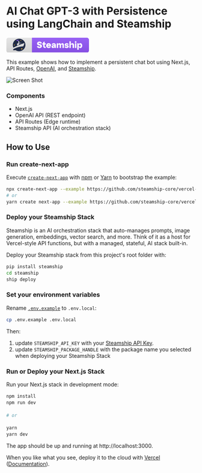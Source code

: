 # AI Chat GPT-3 with Persistence using LangChain and Steamship

[![Steamship](https://raw.githubusercontent.com/steamship-core/python-client/main/badge.svg)](https://www.steamship.com/build/langchain-on-vercel?utm_source=github&utm_medium=badge&utm_campaign=github_repo&utm_id=github_vercel_repo_ai_chatgpt)

This example shows how to implement a persistent chat bot using Next.js, API Routes, [OpenAI](https://beta.openai.com/docs/api-reference/completions/create), and [Steamship](https://www.steamship.com).

![Screen Shot](https://steamship.com/data/templates/langchain-on-vercel/chatbot-card.png)

### Components

- Next.js
- OpenAI API (REST endpoint)
- API Routes (Edge runtime)
- Steamship API (AI orchestration stack)

## How to Use

### Run create-next-app

Execute [`create-next-app`](https://github.com/vercel/next.js/tree/canary/packages/create-next-app) with [npm](https://docs.npmjs.com/cli/init) or [Yarn](https://yarnpkg.com/lang/en/docs/cli/create/) to bootstrap the example:

```bash
npx create-next-app --example https://github.com/steamship-core/vercel-examples/tree/main/ai-chatgpt
# or
yarn create next-app --example https://github.com/steamship-core/vercel-examples/tree/main/ai-chatgpt
```

### Deploy your Steamship Stack

Steamship is an AI orchestration stack that auto-manages prompts, image generation, embeddings, vector search, and more.
Think of it as a host for Vercel-style API functions, but with a managed, stateful, AI stack built-in.

Deploy your Steamship stack from this project's root folder with:

```bash
pip install steamship
cd steamship
ship deploy
```

### Set your environment variables

Rename [`.env.example`](.env.example) to `.env.local`:

```bash
cp .env.example .env.local
```

Then:

1. update `STEAMSHIP_API_KEY` with your [Steamship API Key](https://steamship/account/api).
2. update `STEAMSHIP_PACKAGE_HANDLE` with the package name you selected when deploying your Steamship Stack

### Run or Deploy your Next.js Stack

Run your Next.js stack in development mode:

```bash
npm install
npm run dev

# or

yarn
yarn dev
```

The app should be up and running at http://localhost:3000.

When you like what you see, deploy it to the cloud with [Vercel](https://vercel.com/new?utm_source=github&utm_medium=readme&utm_campaign=steamship-ai-chatgpt) ([Documentation](https://nextjs.org/docs/deployment)).
